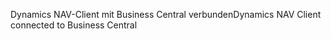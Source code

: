 <span data-ttu-id="94500-101">Dynamics NAV-Client mit Business Central verbunden</span><span class="sxs-lookup"><span data-stu-id="94500-101">Dynamics NAV Client connected to Business Central</span></span>